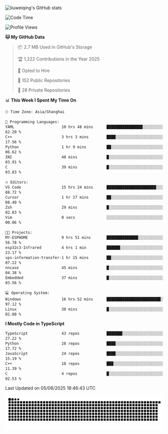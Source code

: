 ![liuweiqing's GitHub stats](https://github-readme-stats.vercel.app/api?username=14790897&show_icons=true&locale=cn&include_all_commits=true&count_private=true)

<!--START_SECTION:waka-->
![Code Time](http://img.shields.io/badge/Code%20Time-2%2C394%20hrs%2018%20mins-blue)

![Profile Views](http://img.shields.io/badge/Profile%20Views-18-blue)

**🐱 My GitHub Data** 

> 📦 2.7 MB Used in GitHub's Storage 
 > 
> 🏆 1,222 Contributions in the Year 2025
 > 
> 💼 Opted to Hire
 > 
> 📜 152 Public Repositories 
 > 
> 🔑 28 Private Repositories 
 > 
📊 **This Week I Spent My Time On** 

```text
🕑︎ Time Zone: Asia/Shanghai

💬 Programming Languages: 
YAML                     10 hrs 48 mins      ████████████████░░░░░░░░░   62.20 % 
C++                      3 hrs 3 mins        ████░░░░░░░░░░░░░░░░░░░░░   17.56 % 
Python                   1 hr 9 mins         ██░░░░░░░░░░░░░░░░░░░░░░░   06.62 % 
INI                      40 mins             █░░░░░░░░░░░░░░░░░░░░░░░░   03.91 % 
C                        39 mins             █░░░░░░░░░░░░░░░░░░░░░░░░   03.83 % 

🔥 Editors: 
VS Code                  15 hrs 24 mins      ██████████████████████░░░   88.72 % 
Cursor                   1 hr 27 mins        ██░░░░░░░░░░░░░░░░░░░░░░░   08.40 % 
Zsh                      29 mins             █░░░░░░░░░░░░░░░░░░░░░░░░   02.83 % 
Vim                      0 secs              ░░░░░░░░░░░░░░░░░░░░░░░░░   00.06 % 

🐱‍💻 Projects: 
MY-ESPHOME               9 hrs 51 mins       ██████████████░░░░░░░░░░░   56.78 % 
esp32c3-Infrared         4 hrs 1 min         ██████░░░░░░░░░░░░░░░░░░░   23.17 % 
vps-information-transfer-1 hr 15 mins        ██░░░░░░░░░░░░░░░░░░░░░░░   07.22 % 
nncase                   45 mins             █░░░░░░░░░░░░░░░░░░░░░░░░   04.38 % 
Embedded                 37 mins             █░░░░░░░░░░░░░░░░░░░░░░░░   03.56 % 

💻 Operating System: 
Windows                  16 hrs 52 mins      ████████████████████████░   97.12 % 
Linux                    30 mins             █░░░░░░░░░░░░░░░░░░░░░░░░   02.88 % 
```

**I Mostly Code in TypeScript** 

```text
TypeScript               43 repos            ███████░░░░░░░░░░░░░░░░░░   27.22 % 
Python                   28 repos            ████░░░░░░░░░░░░░░░░░░░░░   17.72 % 
JavaScript               24 repos            ████░░░░░░░░░░░░░░░░░░░░░   15.19 % 
C++                      18 repos            ███░░░░░░░░░░░░░░░░░░░░░░   11.39 % 
C                        4 repos             █░░░░░░░░░░░░░░░░░░░░░░░░   02.53 % 
```




 Last Updated on 05/08/2025 18:46:43 UTC
<!--END_SECTION:waka-->

<picture>
  <source media="(prefers-color-scheme: dark)" srcset="https://raw.githubusercontent.com/14790897/14790897/output/github-contribution-grid-snake-dark.svg" />
  <source media="(prefers-color-scheme: light)" srcset="https://raw.githubusercontent.com/14790897/14790897/output/github-contribution-grid-snake.svg" />
  <img alt="github-snake" src="https://raw.githubusercontent.com/14790897/14790897/output/github-contribution-grid-snake.svg" />
</picture>

